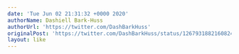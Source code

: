 ```yaml
---
date: 'Tue Jun 02 21:31:32 +0000 2020'
authorName: Dashiell Bark-Huss
authorUrl: 'https://twitter.com/DashBarkHuss'
originalPost: 'https://twitter.com/DashBarkHuss/status/1267931882160824321'
layout: like
---
```

